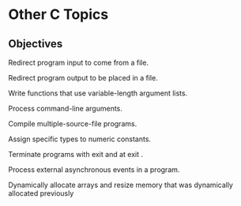 # Other C Topics

## Objectives

Redirect program input to come from a file. 

Redirect program output to be placed in a file. 

Write functions that use variable-length argument lists. 

Process command-line arguments. 

Compile multiple-source-file programs. 

Assign specific types to numeric constants. 

Terminate programs with exit and at exit . 

Process external asynchronous events in a program. 

Dynamically allocate arrays and resize memory that was dynamically allocated previously